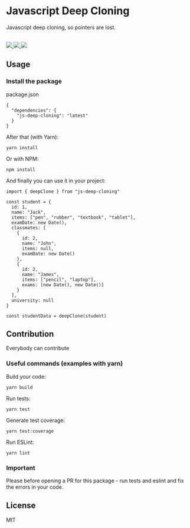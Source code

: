 # Javascript Deep Cloning

Javascript deep cloning, so pointers are lost.

<br />

<a href="https://www.npmjs.com/package/js-deep-cloning">
  <img src="https://camo.githubusercontent.com/890acbdcb87868b382af9a4b1fac507b9659d9bf/68747470733a2f2f696d672e736869656c64732e696f2f62616467652f6c6963656e73652d4d49542d626c75652e737667" />
</a>

<a href="https://www.npmjs.com/package/js-deep-cloning">
  <img src="https://camo.githubusercontent.com/cf80a63dc680fa3e0d2f6b729fea1a0a14ae5a1e/68747470733a2f2f696d672e736869656c64732e696f2f62616467652f436f7665726167652d3130302532352d627269676874677265656e2e737667" />
</a>

<a href="https://www.npmjs.com/package/js-deep-cloning">
  <img src="https://camo.githubusercontent.com/d4e0f63e9613ee474a7dfdc23c240b9795712c96/68747470733a2f2f696d672e736869656c64732e696f2f62616467652f5052732d77656c636f6d652d627269676874677265656e2e737667" />
</a>

## Usage

### Install the package

package.json
```
{
  "dependencies": {
    "js-deep-cloning": "latest"
  }
}
```

After that (with Yarn):
```
yarn install
```

Or with NPM:
```
npm install
```

And finally you can use it in your project:
```
import { deepClone } from "js-deep-cloning"

const student = {
  id: 1,
  name: "Jack",
  items: ["pen", "rubber", "textbook", "tablet"],
  examDate: new Date(),
  classmates: [
    {
      id: 2,
      name: "John",
      items: null,
      examDate: new Date()
    },
    {
      id: 2,
      name: "James",
      items: ["pencil", "laptop"],
      exams: [new Date(), new Date()]
    }
  ],
  university: null
}

const studentData = deepClone(student)
```

## Contribution

Everybody can contribute

### Useful commands (examples with yarn)

Build your code:
```
yarn build
```

Run tests:
```
yarn test
```

Generate test coverage:
```
yarn test:coverage
```

Run ESLint:
```
yarn lint
```

### Important

Please before opening a PR for this package - run tests and eslint and fix the errors in your code.

## License

MIT